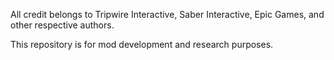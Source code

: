 All credit belongs to Tripwire Interactive, Saber Interactive, Epic Games, and other respective authors.

This repository is for mod development and research purposes.
